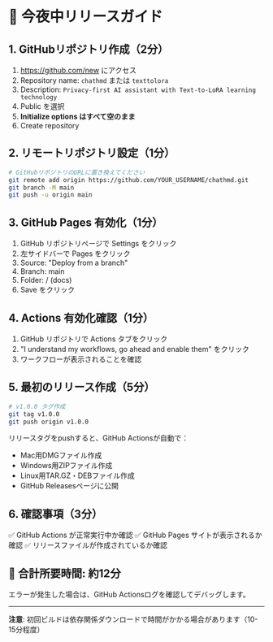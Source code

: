 # 🚀 今夜中リリースガイド

## 1. GitHubリポジトリ作成（2分）

1. https://github.com/new にアクセス
2. Repository name: `chathmd` または `texttolora`  
3. Description: `Privacy-first AI assistant with Text-to-LoRA learning technology`
4. Public を選択
5. **Initialize options はすべて空のまま**
6. Create repository

## 2. リモートリポジトリ設定（1分）

```bash
# GitHubリポジトリのURLに置き換えてください
git remote add origin https://github.com/YOUR_USERNAME/chathmd.git
git branch -M main
git push -u origin main
```

## 3. GitHub Pages 有効化（1分）

1. GitHub リポジトリページで Settings をクリック
2. 左サイドバーで Pages をクリック  
3. Source: "Deploy from a branch"
4. Branch: main
5. Folder: / (docs)
6. Save をクリック

## 4. Actions 有効化確認（1分）

1. GitHub リポジトリで Actions タブをクリック
2. "I understand my workflows, go ahead and enable them" をクリック
3. ワークフローが表示されることを確認

## 5. 最初のリリース作成（5分）

```bash
# v1.0.0 タグ作成
git tag v1.0.0
git push origin v1.0.0
```

リリースタグをpushすると、GitHub Actionsが自動で：
- Mac用DMGファイル作成
- Windows用ZIPファイル作成  
- Linux用TAR.GZ・DEBファイル作成
- GitHub Releasesページに公開

## 6. 確認事項（3分）

✅ GitHub Actions が正常実行中か確認
✅ GitHub Pages サイトが表示されるか確認
✅ リリースファイルが作成されているか確認

## 🎯 合計所要時間: 約12分

エラーが発生した場合は、GitHub Actionsログを確認してデバッグします。

---
**注意**: 初回ビルドは依存関係ダウンロードで時間がかかる場合があります（10-15分程度）